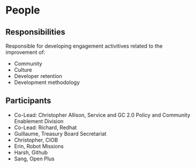 # People

## Responsibilities

Responsible for developing engagement activitives related to the improvement of:

* Community
* Culture
* Developer retention
* Development methodology

## Participants

* Co-Lead: Christopher Allison, Service and GC 2.0 Policy and Community Enablement Division
* Co-Lead: Richard, Redhat
* Guillaume, Treasury Board Secretariat 
* Christopher, CIOB
* Erin, Robot Missions
* Harsh, Github
* Sang, Open Plus
